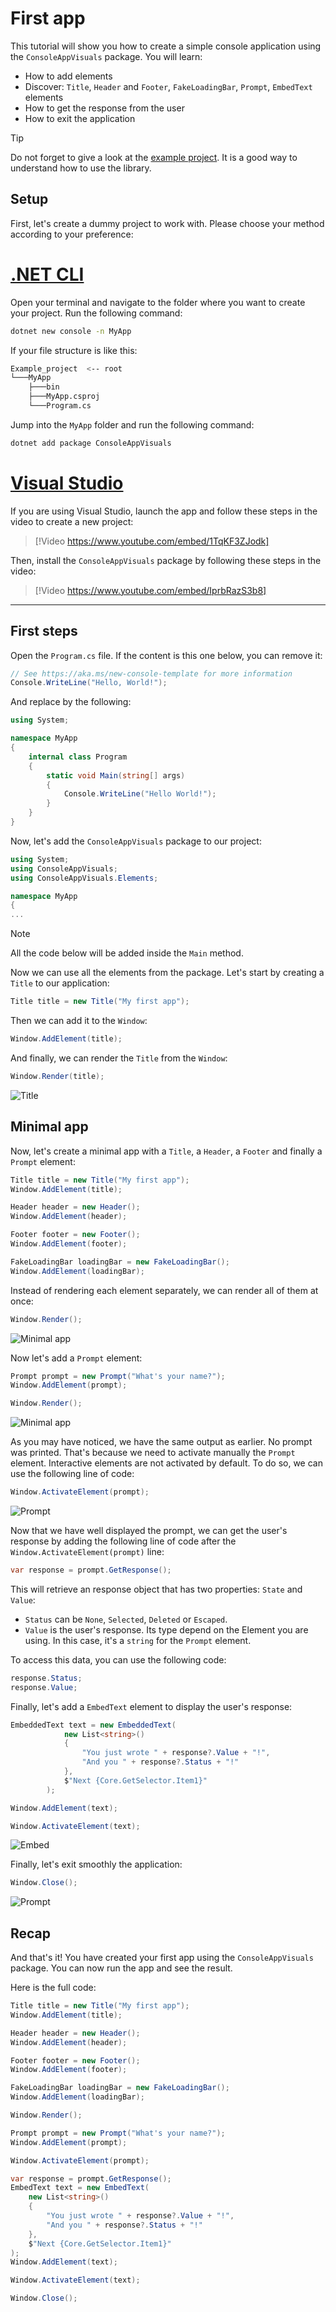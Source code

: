 # First app

This tutorial will show you how to create a simple console application using the `ConsoleAppVisuals` package. You will learn:

- How to add elements
- Discover: `Title`, `Header` and `Footer`, `FakeLoadingBar`, `Prompt`, `EmbedText` elements
- How to get the response from the user
- How to exit the application

> [!TIP]
> Do not forget to give a look at the [example project](https://github.com/MorganKryze/ConsoleAppVisuals/blob/main/example/Program.cs). It is a good way to understand how to use the library.

## Setup

First, let's create a dummy project to work with. Please choose your method according to your preference:

# [.NET CLI](#tab/cli)

Open your terminal and navigate to the folder where you want to create your project. Run the following command:

```bash
dotnet new console -n MyApp
```

If your file structure is like this:

```bash
Example_project  <-- root
└───MyApp
    ├───bin
    ├───MyApp.csproj
    └───Program.cs
```

Jump into the `MyApp` folder and run the following command:

```bash
dotnet add package ConsoleAppVisuals
```

# [Visual Studio](#tab/vs)

If you are using Visual Studio, launch the app and follow these steps in the video to create a new project:

> [!Video https://www.youtube.com/embed/1TqKF3ZJodk]

Then, install the `ConsoleAppVisuals` package by following these steps in the video:

> [!Video https://www.youtube.com/embed/IprbRazS3b8]

---

## First steps

Open the `Program.cs` file. If the content is this one below, you can remove it:

```csharp
// See https://aka.ms/new-console-template for more information
Console.WriteLine("Hello, World!");
```

And replace by the following:

```csharp
using System;

namespace MyApp
{
    internal class Program
    {
        static void Main(string[] args)
        {
            Console.WriteLine("Hello World!");
        }
    }
}
```

Now, let's add the `ConsoleAppVisuals` package to our project:

```csharp
using System;
using ConsoleAppVisuals;
using ConsoleAppVisuals.Elements;

namespace MyApp
{
...
```

> [!NOTE]
> All the code below will be added inside the `Main` method.

Now we can use all the elements from the package. Let's start by creating a `Title` to our application:

```csharp
Title title = new Title("My first app");
```

Then we can add it to the `Window`:

```csharp
Window.AddElement(title);
```

And finally, we can render the `Title` from the `Window`:

```csharp
Window.Render(title);
```

![Title](../assets/img/jpg/first_app/title.jpg)

## Minimal app

Now, let's create a minimal app with a `Title`, a `Header`, a `Footer` and finally a `Prompt` element:

```csharp
Title title = new Title("My first app");
Window.AddElement(title);

Header header = new Header();
Window.AddElement(header);

Footer footer = new Footer();
Window.AddElement(footer);

FakeLoadingBar loadingBar = new FakeLoadingBar();
Window.AddElement(loadingBar);
```

Instead of rendering each element separately, we can render all of them at once:

```csharp
Window.Render();
```

![Minimal app](../assets/vid/gif/first_app/loading_bar.gif)

Now let's add a `Prompt` element:

```csharp
Prompt prompt = new Prompt("What's your name?");
Window.AddElement(prompt);

Window.Render();
```

![Minimal app](../assets/vid/gif/first_app/loading_bar.gif)

As you may have noticed, we have the same output as earlier. No prompt was printed. That's because we need to activate manually the `Prompt` element. Interactive elements are not activated by default. To do so, we can use the following line of code:

```csharp
Window.ActivateElement(prompt);
```

![Prompt](../assets/vid/gif/first_app/prompt.gif)

Now that we have well displayed the prompt, we can get the user's response by adding the following line of code after the `Window.ActivateElement(prompt)` line:

```csharp
var response = prompt.GetResponse();
```

This will retrieve an response object that has two properties: `State` and `Value`:

- `Status` can be `None`, `Selected`, `Deleted` or `Escaped`.
- `Value` is the user's response. Its type depend on the Element you are using. In this case, it's a `string` for the `Prompt` element.

To access this data, you can use the following code:

```csharp
response.Status;
response.Value;
```

Finally, let's add a `EmbedText` element to display the user's response:

```csharp
EmbeddedText text = new EmbeddedText(
            new List<string>()
            {
                "You just wrote " + response?.Value + "!",
                "And you " + response?.Status + "!"
            },
            $"Next {Core.GetSelector.Item1}"
        );

Window.AddElement(text);

Window.ActivateElement(text);
```

![Embed](../assets/vid/gif/first_app/embed.gif)

Finally, let's exit smoothly the application:

```csharp
Window.Close();
```

![Prompt](../assets/vid/gif/first_app/close.gif)

## Recap

And that's it! You have created your first app using the `ConsoleAppVisuals` package. You can now run the app and see the result.

Here is the full code:

```csharp
Title title = new Title("My first app");
Window.AddElement(title);

Header header = new Header();
Window.AddElement(header);

Footer footer = new Footer();
Window.AddElement(footer);

FakeLoadingBar loadingBar = new FakeLoadingBar();
Window.AddElement(loadingBar);

Window.Render();

Prompt prompt = new Prompt("What's your name?");
Window.AddElement(prompt);

Window.ActivateElement(prompt);

var response = prompt.GetResponse();
EmbedText text = new EmbedText(
    new List<string>()
    {
        "You just wrote " + response?.Value + "!",
        "And you " + response?.Status + "!"
    },
    $"Next {Core.GetSelector.Item1}"
);
Window.AddElement(text);

Window.ActivateElement(text);

Window.Close();
```
